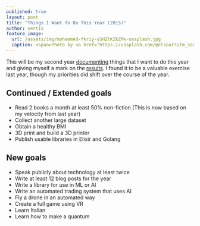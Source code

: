 ```yaml
---
published: true
layout: post
title: "Things I Want To Do This Year (2015)"
author: vertis
feature_image:
  url: /assets/img/mohammed-fkriy-ySHZlKZkZMk-unsplash.jpg
  caption: <span>Photo by <a href="https://unsplash.com/@elsoar?utm_source=unsplash&amp;utm_medium=referral&amp;utm_content=creditCopyText">Mohammed Fkriy</a> on <a href="https://unsplash.com/s/photos/year?utm_source=unsplash&amp;utm_medium=referral&amp;utm_content=creditCopyText">Unsplash</a></span>
---
```


This will be my second year [documenting](/2014/01/01/things-i-want-to-do-this-year.html) things that I want to do this year and giving myself a mark on the [results](/2015/01/01/scorecard-for-2014.html). I found it to be a valuable exercise last year, though my priorities did shift over the course of the year.

<!--more-->

Continued / Extended goals
---
- Read 2 books a month at least 50% non-fiction (This is now based on my velocity from last year)
- Collect another large dataset
- Obtain a healthy BMI
- 3D print and build a 3D printer
- Publish usable libraries in Elixir and Golang

New goals
---
- Speak publicly about technology at least twice
- Write at least 12 blog posts for the year
- Write a library for use in ML or AI
- Write an automated trading system that uses AI
- Fly a drone in an automated way
- Create a full game using VR
- Learn Italian
- Learn how to make a quantum
